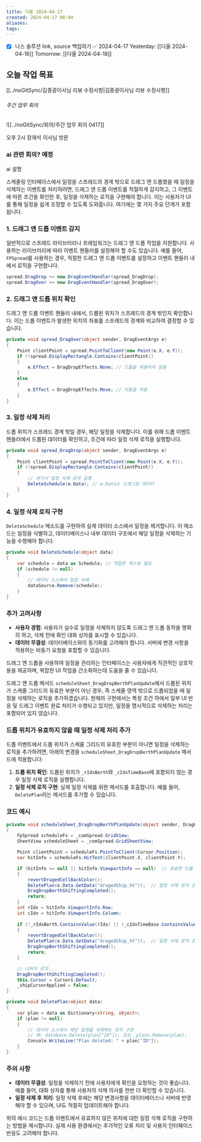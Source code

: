 ```yaml
---
title: 다울 2024-04-17
created: 2024-04-17 08:04
aliases: 
tags:
---
```

- [x] 나스 솔루션 link, source 백업하기 ✅ 2024-04-17
Yesterday: [[다울 2024-04-16]]
Tomorrow: [[다울 2024-04-18]]

## 오늘 작업 목표
[[../noGitSync/김종광이사님 리뷰 수정사항|김종광이사님 리뷰 수정사항]]


###### 주간 업무 회의
![[../noGitSync/회의/주간 업무 회의 0417]]


오후 2시
장재석 이사님 방문
### ai 관련 회의? 예정 
ai 설명


스케줄링 인터페이스에서 
일정을 스프레드의 경계 밖으로 드래그 앤 드롭했을 
때 일정을 삭제하는 이벤트를 처리하려면, 
드래그 앤 드롭 이벤트를 적절하게 감지하고, 
그 이벤트에 따른 조건을 확인한 후, 일정을 삭제하는 로직을 구현해야 합니다. 
이는 사용자가 UI를 통해 일정을 쉽게 조정할 수 있도록 도와줍니다. 
여기에는 몇 가지 주요 단계가 포함됩니다.

### 1. 드래그 앤 드롭 이벤트 감지
일반적으로 스프레드 라이브러리나 프레임워크는 
드래그 앤 드롭 작업을 지원합니다. 
사용하는 라이브러리에 따라 이벤트 핸들러를 설정해야 할 수도 있습니다. 
예를 들어, `FPSpread`를 사용하는 경우, 적절한 드래그 앤 드롭 이벤트를 설정하고 이벤트 핸들러 내에서 로직을 구현합니다.

```csharp
spread.DragDrop += new DragEventHandler(spread_DragDrop);
spread.DragOver += new DragEventHandler(spread_DragOver);
```

### 2. 드래그 앤 드롭 위치 확인
드래그 앤 드롭 이벤트 핸들러 내에서, 
드롭된 위치가 스프레드의 경계 밖인지 확인합니다. 
이는 드롭 이벤트가 발생한 위치의 좌표를 스프레드의 경계와 비교하여 결정할 수 있습니다.

```csharp
private void spread_DragOver(object sender, DragEventArgs e)
{
    Point clientPoint = spread.PointToClient(new Point(e.X, e.Y));
    if (!spread.DisplayRectangle.Contains(clientPoint))
    {
        e.Effect = DragDropEffects.None; // 드롭을 허용하지 않음
    }
    else
    {
        e.Effect = DragDropEffects.Move; // 이동을 허용
    }
}
```

### 3. 일정 삭제 처리
드롭 위치가 스프레드 경계 밖일 경우, 해당 일정을 삭제합니다. 이를 위해 드롭 이벤트 핸들러에서 드롭된 데이터를 확인하고, 조건에 따라 일정 삭제 로직을 실행합니다.

```csharp
private void spread_DragDrop(object sender, DragEventArgs e)
{
    Point clientPoint = spread.PointToClient(new Point(e.X, e.Y));
    if (!spread.DisplayRectangle.Contains(clientPoint))
    {
        // 여기서 일정 삭제 로직 실행
        DeleteSchedule(e.Data); // e.Data는 드래그된 데이터
    }
}
```

### 4. 일정 삭제 로직 구현
`DeleteSchedule` 메소드를 구현하여 실제 데이터 소스에서 일정을 제거합니다. 이 메소드는 일정을 식별하고, 데이터베이스나 내부 데이터 구조에서 해당 일정을 삭제하는 기능을 수행해야 합니다.

```csharp
private void DeleteSchedule(object data)
{
    var schedule = data as Schedule; // 적절한 캐스팅 필요
    if (schedule != null)
    {
        // 데이터 소스에서 일정 삭제
        dataSource.Remove(schedule);
    }
}
```

### 추가 고려사항
- **사용자 경험**: 사용자가 실수로 일정을 삭제하지 않도록 드래그 앤 드롭 동작을 명확히 하고, 삭제 전에 확인 대화 상자를 표시할 수 있습니다.
- **데이터 무결성**: 데이터베이스와의 동기화를 고려해야 합니다. 서버에 변경 사항을 적용하는 비동기 요청을 포함할 수 있습니다.

드래그 앤 드롭을 사용하여 일정을 관리하는 인터페이스는 
사용자에게 직관적인 상호작용을 제공하며, 
복잡한 UI 작업을 간소화하는데 도움을 줄 수 있습니다.


드래그 앤 드롭 메서드 `scheduleSheet_DragDropBerthPlanUpdate`에서 드롭된 위치가 스케줄 그리드의 유효한 부분이 아닌 경우, 즉 스케줄 영역 밖으로 드롭되었을 때 일정을 삭제하는 로직을 추가하겠습니다. 현재의 구현에서는 특정 조건 하에서 일부 UI 반응 및 드래그 이벤트 완료 처리가 수행되고 있지만, 일정을 명시적으로 삭제하는 처리는 포함되어 있지 않습니다.

### 드롭 위치가 유효하지 않을 때 일정 삭제 처리 추가

드롭 이벤트에서 드롭 위치가 스케줄 그리드의 유효한 부분이 아니면 일정을 삭제하는 로직을 추가하려면, 아래의 변경을 `scheduleSheet_DragDropBerthPlanUpdate` 메서드에 적용합니다:

1. **드롭 위치 확인**: 드롭된 위치가 `_rIdxBerth`와 `_cIdxTimeBase`에 포함되지 않는 경우 일정 삭제 로직을 실행합니다.
2. **일정 삭제 로직 구현**: 실제 일정 삭제를 위한 메서드를 호출합니다. 예를 들어, `DeletePlan`라는 메서드를 추가할 수 있습니다.

### 코드 예시

```csharp
private void scheduleSheet_DragDropBerthPlanUpdate(object sender, DragEventArgs e)
{
    FpSpread scheduleFs = _comSpread.GridView;
    SheetView scheduleSheet = _comSpread.GridSheetView;

    Point clientPoint = scheduleFs.PointToClient(Cursor.Position);
    var hitInfo = scheduleFs.HitTest(clientPoint.X, clientPoint.Y);

    if (hitInfo == null || hitInfo.ViewportInfo == null)  // 유효한 드롭 위치가 아님
    {   
        revertDragedCellBackColor();
        DeletePlan(e.Data.GetData("dragedShip_ht"));  // 일정 삭제 로직 호출
        DragDropBerthShiftingCompleted();
        return;
    }
    int rIdx = hitInfo.ViewportInfo.Row;
    int cIdx = hitInfo.ViewportInfo.Column;
    
    if (!_rIdxBerth.ContainsValue(rIdx) || !_cIdxTimeBase.ContainsValue(cIdx)) 
    {
        revertDragedCellBackColor();
        DeletePlan(e.Data.GetData("dragedShip_ht"));  // 일정 삭제 로직 호출
        DragDropBerthShiftingCompleted();
        return;
    }

    // 나머지 로직...
    DragDropBerthShiftingCompleted();
    this.Cursor = Cursors.Default;
    _shipCursorApplied = false;
}

private void DeletePlan(object data)
{
    var plan = data as Dictionary<string, object>;
    if (plan != null)
    {
        // 데이터 소스에서 해당 일정을 삭제하는 로직 구현
        // 예: database.Delete(plan["ID"]); 또는 _plans.Remove(plan);
        Console.WriteLine("Plan deleted: " + plan["ID"]);
    }
}
```

### 주의 사항
- **데이터 무결성**: 일정을 삭제하기 전에 사용자에게 확인을 요청하는 것이 좋습니다. 예를 들어, 대화 상자를 통해 사용자의 삭제 의사를 한번 더 확인할 수 있습니다.
- **일정 삭제 후 처리**: 일정 삭제 후에는 해당 변경사항을 데이터베이스나 서버에 반영해야 할 수 있으며, UI도 적절히 업데이트해야 합니다.

위의 예시 코드는 드롭 이벤트에서 유효하지 않은 위치에 대한 일정 삭제 로직을 구현하는 방법을 제시합니다. 실제 사용 환경에서는 추가적인 오류 처리 및 사용자 인터페이스 반응도 고려해야 합니다.
